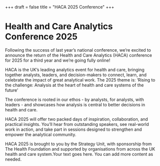 +++
draft = false
title = "HACA 2025 Conference"
+++

<div class="hero-banner">
  <div class="hero-content">
    <h1>Health and Care Analytics Conference 2025</h1>
    <p>Following the success of last year’s national conference, we’re excited to announce the return of the Health and Care Analytics (HACA) conference for 2025 for a third year and we’re going fully online!</p>
    <div id="countdown"></div>
  </div>
</div>

<div class="split-text-image">
  <div class="split-text left">
<p> HACA is the UK’s leading analytics event for health and care, bringing together analysts, leaders, and decision-makers to connect, learn, and celebrate the impact of great analytical work. The 2025 theme is:
‘Rising to the challenge: Analysis at the heart of health and care systems of the future’

The conference is rooted in our ethos - by analysts, for analysts, with leaders - and showcases how analysis is central to better decisions in health and care.

HACA 2025 will offer two packed days of inspiration, collaboration, and practical insights. You’ll hear from outstanding speakers, see real-world work in action, and take part in sessions designed to strengthen and empower the analytical community.

HACA 2025 is brought to you by the Strategy Unit, with sponsorship from The Health Foundation and supported by organisations from across the UK health and care system.Your text goes here. You can add more content as needed.</p>
  </div>
  <div class="split-image right" style="background-image: url('/img/Website icon. Announcement.png');"></div>
</div>





